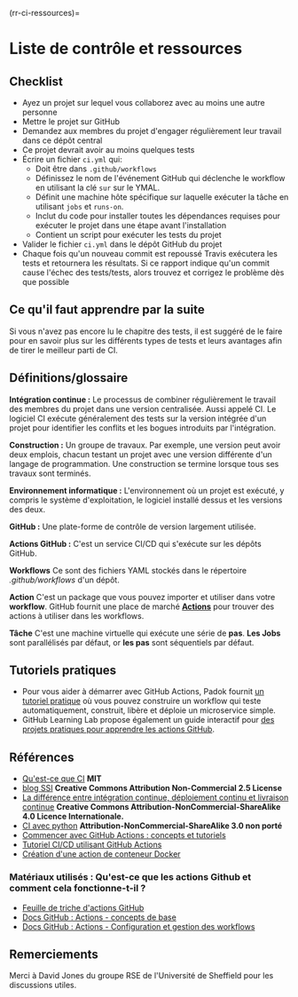 (rr-ci-ressources)=
# Liste de contrôle et ressources

## Checklist

- Ayez un projet sur lequel vous collaborez avec au moins une autre personne
- Mettre le projet sur GitHub
- Demandez aux membres du projet d'engager régulièrement leur travail dans ce dépôt central
- Ce projet devrait avoir au moins quelques tests
- Écrire un fichier `ci.yml` qui:
  - Doit être dans `.github/workflows`
  - Définissez le nom de l'événement GitHub qui déclenche le workflow en utilisant la clé `sur` sur le YMAL.
  - Définit une machine hôte spécifique sur laquelle exécuter la tâche en utilisant `jobs` et `runs-on`.
  - Inclut du code pour installer toutes les dépendances requises pour exécuter le projet dans une étape avant l'installation
  - Contient un script pour exécuter les tests du projet
- Valider le fichier `ci.yml` dans le dépôt GitHub du projet
- Chaque fois qu'un nouveau commit est repoussé Travis exécutera les tests et retournera les résultats. Si ce rapport indique qu'un commit cause l'échec des tests/tests, alors trouvez et corrigez le problème dès que possible

## Ce qu'il faut apprendre par la suite

Si vous n'avez pas encore lu le chapitre des tests, il est suggéré de le faire pour en savoir plus sur les différents types de tests et leurs avantages afin de tirer le meilleur parti de CI.

## Définitions/glossaire

**Intégration continue :** Le processus de combiner régulièrement le travail des membres du projet dans une version centralisée. Aussi appelé CI. Le logiciel CI exécute généralement des tests sur la version intégrée d'un projet pour identifier les conflits et les bogues introduits par l'intégration.

**Construction :** Un groupe de travaux. Par exemple, une version peut avoir deux emplois, chacun testant un projet avec une version différente d'un langage de programmation. Une construction se termine lorsque tous ses travaux sont terminés.

**Environnement informatique :** L'environnement où un projet est exécuté, y compris le système d'exploitation, le logiciel installé dessus et les versions des deux.

**GitHub :** Une plate-forme de contrôle de version largement utilisée.

**Actions GitHub :** C'est un service CI/CD qui s'exécute sur les dépôts GitHub.

**Workflows** Ce sont des fichiers YAML stockés dans le répertoire _.github/workflows_ d'un dépôt.

**Action** C'est un package que vous pouvez importer et utiliser dans votre **workflow**. GitHub fournit une place de marché **[Actions](https://github.com/marketplace?type=actions)** pour trouver des actions à utiliser dans les workflows.

**Tâche** C'est une machine virtuelle qui exécute une série de **pas**. **Les Jobs** sont parallélisés par défaut, or **les pas** sont séquentiels par défaut.

## Tutoriels pratiques

- Pour vous aider à démarrer avec GitHub Actions, Padok fournit [un tutoriel pratique](https://github.com/padok-team/github-actions-tutorial) où vous pouvez construire un workflow qui teste automatiquement, construit, libère et déploie un microservice simple.
- GitHub Learning Lab propose également un guide interactif pour [des projets pratiques pour apprendre les actions GitHub](https://lab.github.com/githubtraining/github-actions:-continuous-integration).

## Références

- [Qu'est-ce que CI](https://github.com/travis-ci/docs-travis-ci-com/blob/master/user/for-beginners.md) **MIT**
- [blog SSI](https://software.ac.uk/using-continuous-integration-build-and-test-your-software?_ga=2.231776223.1391442519.1547641475-1644026160.1541158284) **Creative Commons Attribution Non-Commercial 2.5 License**
- [La différence entre intégration continue, déploiement continu et livraison continue](https://www.digitalocean.com/community/tutorials/an-introduction-to-continuous-integration-delivery-and-deployment) **Creative Commons Attribution-NonCommercial-ShareAlike 4.0 Licence Internationale.**
- [CI avec python](https://docs.python-guide.org/scenarios/ci/) **Attribution-NonCommercial-ShareAlike 3.0 non porté**
- [Commencer avec GitHub Actions : concepts et tutoriels](https://www.padok.fr/en/blog/github-actions)
- [Tutoriel CI/CD utilisant GitHub Actions](https://dev.to/michaelcurrin/intro-tutorial-to-ci-cd-with-github-actions-2ba8)
- [Création d'une action de conteneur Docker](https://docs.github.com/en/actions/creating-actions/creating-a-docker-container-action)

### Matériaux utilisés : Qu'est-ce que les actions Github et comment cela fonctionne-t-il ?

- [Feuille de triche d'actions GitHub](https://resources.github.com/whitepapers/GitHub-Actions-Cheat-sheet/)
- [Docs GitHub : Actions - concepts de base](https://docs.github.com/en/actions/getting-started-with-github-actions/core-concepts-for-github-actions)
- [Docs GitHub : Actions - Configuration et gestion des workflows](https://docs.github.com/en/actions/configuring-and-managing-workflows)

## Remerciements

Merci à David Jones du groupe RSE de l'Université de Sheffield pour les discussions utiles.
